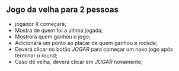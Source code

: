 ## Jogo da velha para 2 pessoas ##
- jogador *X* começará;
- Mostra de quem foi a última jogada;
- Mostrará quem ganhou o jogo;
- Adicionará um ponto ao placar de quem ganhou a rodada; 
- Deverá clicar no botão *JOGAR* para começar um novo jogo após terminar o round;
- Caso dê velha, deverá clicar em *JOGAR* novamente;
